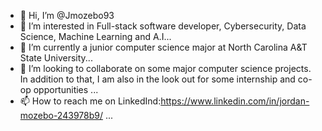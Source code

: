 - 👋 Hi, I’m @Jmozebo93
- 👀 I’m interested in Full-stack software developer, Cybersecurity, Data Science, Machine Learning and A.I...
- 🌱 I’m currently a junior computer science major at North Carolina A&T State University...
- 💞️ I’m looking to collaborate on some major computer science projects. In addition to that, I am also in the look out for some internship and co-op opportunities ...
- 📫 How to reach me on LinkedInd:https://www.linkedin.com/in/jordan-mozebo-243978b9/ ...

